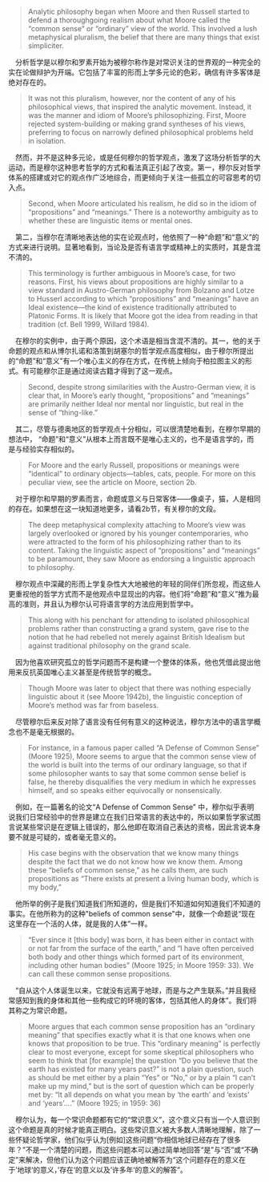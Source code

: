 > Analytic philosophy began when Moore and then Russell started to defend a thoroughgoing realism about what Moore called the “common sense” or “ordinary” view of the world. This involved a lush metaphysical pluralism, the belief that there are many things that exist simpliciter. 

&emsp;分析哲学是以穆尔和罗素开始为被穆尔称作是对常识关注的世界观的一种完全的实在论做辩护为开端。它包括了丰富的形而上学多元论的色彩，确信有许多客体是绝对存在的。

> It was not this pluralism, however, nor the content of any of his philosophical views, that inspired the analytic movement. Instead, it was the manner and idiom of Moore’s philosophizing. First, Moore rejected system-building or making grand syntheses of his views, preferring to focus on narrowly defined philosophical problems held in isolation. 

&emsp;然而，并不是这种多元论，或是任何穆尔的哲学观点，激发了这场分析哲学的大运动，而是穆尔这种思考哲学的方式和看法真正引起了改变。第一，穆尔反对哲学体系的搭建或对它的观点作广泛地综合，而更倾向于关注一些孤立的可容思考的切入点。

> Second, when Moore articulated his realism, he did so in the idiom of “propositions” and “meanings.” There is a noteworthy ambiguity as to whether these are linguistic items or mental ones.

&emsp;第二，当穆尔在清晰地表达他的实在论观点时，他依照了一种“命题”和“意义”的方式来进行说明。显著地看到，当论及是否有语言学或精神上的实质时，其是含混不清的。

> This terminology is further ambiguous in Moore’s case, for two reasons. First, his views about propositions are highly similar to a view standard in Austro-German philosophy from Bolzano and Lotze to Husserl according to which “propositions” and “meanings” have an Ideal existence—the kind of existence traditionally attributed to Platonic Forms. It is likely that Moore got the idea from reading in that tradition (cf. Bell 1999, Willard 1984).

&emsp;在穆尔的实例中，由于两个原因，这个术语是相当含混不清的。其一，他的关于命题的观点和从博尔扎诺和洛策到胡塞尔的哲学观点高度相似，由于穆尔所提出的“命题”和“意义”有一个唯心主义的存在方式，在传统上倾向于柏拉图主义的形式。有可能穆尔正是通过阅读古籍才得到了这一观点。

> Second, despite strong similarities with the Austro-German view, it is clear that, in Moore’s early thought, “propositions” and “meanings” are primarily neither Ideal nor mental nor linguistic, but real in the sense of “thing-like.”

&emsp;其二，尽管与德奥地区的哲学观点十分相似，可以很清楚地看到，在穆尔早期的想法中， “命题”和“意义”从根本上而言既不是唯心主义的，也不是语言学的，而是与经验实存相似的。

> For Moore and the early Russell, propositions or meanings were “identical” to ordinary objects—tables, cats, people. For more on this peculiar view, see the article on Moore, section 2b.

&emsp;对于穆尔和早期的罗素而言，命题或意义与日常客体——像桌子，猫，人是相同的存在。如果想在这一块知道地更多，请看2b节，有关穆尔的文段。

> The deep metaphysical complexity attaching to Moore’s view was largely overlooked or ignored by his younger contemporaries, who were attracted to the form of his philosophizing rather than to its content. Taking the linguistic aspect of “propositions” and “meanings” to be paramount, they saw Moore as endorsing a linguistic approach to philosophy.

&emsp;穆尔观点中深藏的形而上学复杂性大大地被他的年轻的同伴们所忽视，而这些人更重视他的哲学方式而不是他观点中显现出的内容。他们将“命题”和“意义”推为最高的准则，并且认为穆尔认可将语言学的方法应用到哲学中。

> This along with his penchant for attending to isolated philosophical problems rather than constructing a grand system, gave rise to the notion that he had rebelled not merely against British Idealism but against traditional philosophy on the grand scale.

&emsp;因为他喜欢研究孤立的哲学问题而不是构建一个整体的体系，他也凭借此提出他用来反抗英国唯心主义甚至是传统哲学的概念。

> Though Moore was later to object that there was nothing especially linguistic about it (see Moore 1942b), the linguistic conception of Moore’s method was far from baseless.

&emsp;尽管穆尔后来反对除了语言没有任何有意义的这种说法，穆尔方法中的语言学概念也不是毫无根据的。

> For instance, in a famous paper called “A Defense of Common Sense” (Moore 1925), Moore seems to argue that the common sense view of the world is built into the terms of our ordinary language, so that if some philosopher wants to say that some common sense belief is false, he thereby disqualifies the very medium in which he expresses himself, and so speaks either equivocally or nonsensically.

&emsp;例如，在一篇著名的论文“A Defense of Common Sense” 中，穆尔似乎表明说我们日常经验中的世界是建立在我们日常语言的表达中的，所以如果哲学家试图言说某些常识是在逻辑上错误的，那么他即在取消自己表达的资格，因此言说本身要不就是可疑的，或者毫无意义的。

> His case begins with the observation that we know many things despite the fact that we do not know how we know them. Among these “beliefs of common sense,” as he calls them, are such propositions as “There exists at present a living human body, which is my body,”

&emsp;他所举的例子是我们知道我们所知道的，但是我们不知道如何知道我们不知道的事实。在他所称为的这种"beliefs of common sense"中，就像一个命题说“现在这里存在一个活的人体，就是我的人体”一样。

> “Ever since it [this body] was born, it has been either in contact with or not far from the surface of the earth,” and “I have often perceived both body and other things which formed part of its environment, including other human bodies” (Moore 1925; in Moore 1959: 33). We can call these common sense propositions.

&emsp;“自从这个人体诞生以来，它就没有远离于地球，而是与之产生联系。”并且我经常感知到我的身体和其他一些构成它的环境的客体，包括其他人的身体”。我们将其称之为常识命题。

> Moore argues that each common sense proposition has an “ordinary meaning” that specifies exactly what it is that one knows when one knows that proposition to be true. This “ordinary meaning” is perfectly clear to most everyone, except for some skeptical philosophers who
seem to think that [for example] the question “Do you believe that the earth has existed for many years past?” is not a plain question, such as should be met either by a plain “Yes” or “No,” or by a plain “I can’t make up my mind,” but is the sort of question which can be properly met by: “It all depends on what you mean by ‘the earth’ and ‘exists’ and ‘years’….” (Moore 1925; in 1959: 36)

&emsp;穆尔认为，每一个常识命题都有它的“常识意义”，这个意义只有当一个人意识到这个命题是真的时候才能真正明白。这些常识意义被大多数人清晰地理解，除了一些怀疑论哲学家，他们似乎认为[例如]这些问题“你相信地球已经存在了很多年？”不是一个清楚的问题，而这些问题本可以通过简单地回答“是”与“否”或“不确定”来解决，但他们认为这个问题应该正确地被解答为“这个问题存在的意义在于’地球‘的意义，’存在‘的意义以及’许多年‘的意义的解答”。
